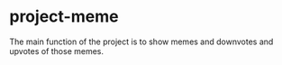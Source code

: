 # project-meme
The main function of the project is to show memes and downvotes and upvotes of those memes. 
